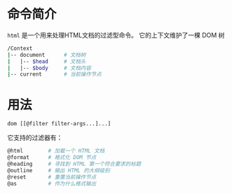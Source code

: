 # 命令简介

`html` 是一个用来处理HTML文档的过滤型命令。
它的上下文维护了一棵 DOM 树

```bash
/Context
|-- document      # 文档树
|   |-- $head     # 文档头
|   |-- $body     # 文档内容
|-- current       # 当前操作节点
```

# 用法

```
dom [[@filter filter-args...]...]
```

它支持的过滤器有：

```bash
@html        # 加载一个 HTML 文档
@format      # 格式化 DOM 节点
@heading     # 寻找到 HTML 第一个符合要求的标题
@outline     # 输出 HTML 的大纲级别
@reset       # 重置当前操作节点
@as          # 作为什么格式输出
```
